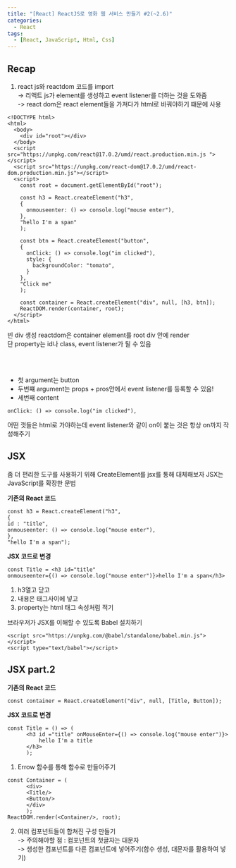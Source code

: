 ```yaml
---
title: "[React] ReactJS로 영화 웹 서비스 만들기 #2(~2.6)"
categories:
  - React
tags: 
  - [React, JavaScript, Html, Css]
---
```


## Recap
1. react js와 reactdom 코드를 import <br>
-> 리액트 js가 element를 생성하고 event listener를 더하는 것을 도와줌 <br>
-> react dom은 react element들을 가져다가 html로 바꿔야하기 떄문에 사용 <br>
```
<!DOCTYPE html>
<html>
  <body>
    <div id="root"></div>
  </body>
  <script src="https://unpkg.com/react@17.0.2/umd/react.production.min.js "></script>
  <script src="https://unpkg.com/react-dom@17.0.2/umd/react-dom.production.min.js"></script>
  <script>
    const root = document.getElementById("root");

    const h3 = React.createElement("h3", 
    {
      onmouseenter: () => console.log("mouse enter"),
    }, 
    "hello I'm a span"
    );

    const btn = React.createElement("button", 
    {
      onClick: () => console.log("im clicked"),
      style: {
        backgroundColor: "tomato",
      }
    }, 
    "Click me"
    );

    const container = React.createElement("div", null, [h3, btn]);
    ReactDOM.render(container, root);
  </script>
</html>
```
빈 div 생성
reactdom은 container element를 root div 안에 render <br>
단 property는 id나 class, event listener가 될 수 있음 <br>

<br><br>
- 첫 argument는 button <br>
- 두번쨰 argument는 props + pros안에서 event listener를 등록할 수 있음!<br>
- 세번째 content <br>

```
onClick: () => console.log("im clicked"),
```
어떤 껏들은 html로 가야하는데 event listener와 같이 on이 붙는 것은 항상 on까지 작성해주기 <br>


## JSX
좀 더 편리한 도구를 사용하기 위해 CreateElement를 jsx를 통해 대체해보자 
JSX는 JavaScript를 확장한 문법 <br>

**기존의 React 코드** <br>
```
const h3 = React.createElement("h3", 
{
id : "title",
onmouseenter: () => console.log("mouse enter"),
}, 
"hello I'm a span");
```

**JSX 코드로 변경**
```
const Title = <h3 id="title"  
onmouseenter={() => console.log("mouse enter")}>hello I'm a span</h3>

```
1. h3열고 닫고 <br>
2. 내용은 태그사이에 넣고 <br>
3. property는 html 태그 속성처럼 적기 <br>

브라우저가 JSX를 이해할 수 있도록 Babel 설치하기
```
<script src="https://unpkg.com/@babel/standalone/babel.min.js"></script>
<script type="text/babel"></script>
```

## JSX part.2

**기존의 React 코드** <br>
```
const container = React.createElement("div", null, [Title, Button]);
```

**JSX 코드로 변경**
```
const Title = () => (
      <h3 id ="title" onMouseEnter={() => console.log("mouse enter")}>
          hello I'm a title
      </h3>
      );
```

1. Errow 함수를 통해 함수로 만들어주기 <br>

```
const Container = (
      <div>
      <Title/>
      <Button/>
      </div>
      );
ReactDOM.render(<Container/>, root);
```
2. 여러 컴포넌트들이 합쳐진 구성 만들기 <br>
-> 주의해야할 점 : 컴포넌트의 첫글자는 대문자 <br>
-> 생성한 컴포넌트를 다른 컴포넌트에 넣어주기(함수 생성, 대문자를 활용하여 넣기) <br>





